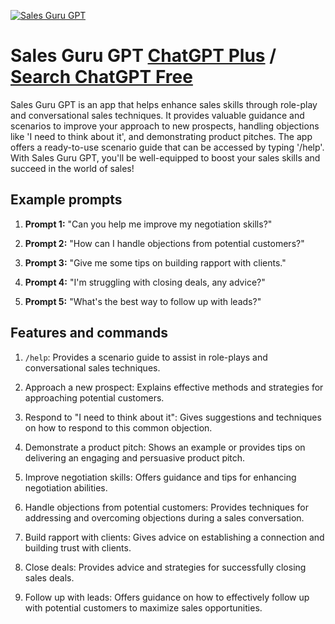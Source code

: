 
[![Sales Guru GPT](https://files.oaiusercontent.com/file-TVkObqob6HufLCZHiQQ63E6t?se=2123-10-16T09%3A10%3A13Z&sp=r&sv=2021-08-06&sr=b&rscc=max-age%3D31536000%2C%20immutable&rscd=attachment%3B%20filename%3Df7004cd2-e4aa-46c7-9697-88c31bf3e1a5.png&sig=zeHKrm79a7dQ2VZmDIkfgurhLsS84NuDoHk3WZbWeO8%3D)](https://chat.openai.com/g/g-n0O91O1VI-sales-guru-gpt)

# Sales Guru GPT [ChatGPT Plus](https://chat.openai.com/g/g-n0O91O1VI-sales-guru-gpt) / [Search ChatGPT Free](https://gptcall.net/index.html#/?search=Sales%20Guru%20GPT)

Sales Guru GPT is an app that helps enhance sales skills through role-play and conversational sales techniques. It provides valuable guidance and scenarios to improve your approach to new prospects, handling objections like 'I need to think about it', and demonstrating product pitches. The app offers a ready-to-use scenario guide that can be accessed by typing '/help'. With Sales Guru GPT, you'll be well-equipped to boost your sales skills and succeed in the world of sales!

## Example prompts

1. **Prompt 1:** "Can you help me improve my negotiation skills?"

2. **Prompt 2:** "How can I handle objections from potential customers?"

3. **Prompt 3:** "Give me some tips on building rapport with clients."

4. **Prompt 4:** "I'm struggling with closing deals, any advice?"

5. **Prompt 5:** "What's the best way to follow up with leads?"

## Features and commands

1. `/help`: Provides a scenario guide to assist in role-plays and conversational sales techniques.

2. Approach a new prospect: Explains effective methods and strategies for approaching potential customers.

3. Respond to "I need to think about it": Gives suggestions and techniques on how to respond to this common objection.

4. Demonstrate a product pitch: Shows an example or provides tips on delivering an engaging and persuasive product pitch.

5. Improve negotiation skills: Offers guidance and tips for enhancing negotiation abilities.

6. Handle objections from potential customers: Provides techniques for addressing and overcoming objections during a sales conversation.

7. Build rapport with clients: Gives advice on establishing a connection and building trust with clients.

8. Close deals: Provides advice and strategies for successfully closing sales deals.

9. Follow up with leads: Offers guidance on how to effectively follow up with potential customers to maximize sales opportunities.


